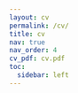 ```yaml
---
layout: cv
permalink: /cv/
title: cv
nav: true
nav_order: 4
cv_pdf: cv.pdf
toc:
  sidebar: left
---
```

